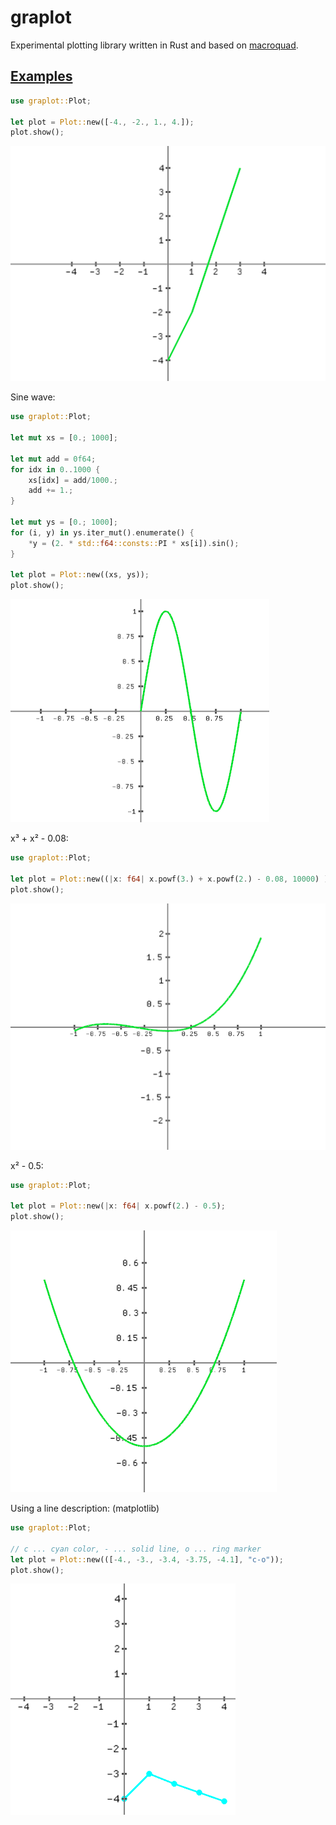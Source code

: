# graplot

Experimental plotting library written in Rust and based on [macroquad].

[macroquad]: https://github.com/elftausend/macroquad

## [Examples]

[Examples]: https://github.com/elftausend/graplot/tree/main/examples

```rust
use graplot::Plot;

let plot = Plot::new([-4., -2., 1., 4.]);
plot.show();
```
![plot1](pictures/plot1.png)

Sine wave:
```rust
use graplot::Plot;

let mut xs = [0.; 1000]; 

let mut add = 0f64;
for idx in 0..1000 {
    xs[idx] = add/1000.;
    add += 1.;
}
    
let mut ys = [0.; 1000];
for (i, y) in ys.iter_mut().enumerate() {
    *y = (2. * std::f64::consts::PI * xs[i]).sin();
}

let plot = Plot::new((xs, ys));
plot.show();
```

![Sinewave](pictures/sine_wave.png)


x³ + x² - 0.08:
```rust
use graplot::Plot;

let plot = Plot::new((|x: f64| x.powf(3.) + x.powf(2.) - 0.08, 10000) );
plot.show();
```
![pol3](pictures/pol3.png)

x² - 0.5:
```rust
use graplot::Plot;

let plot = Plot::new(|x: f64| x.powf(2.) - 0.5);
plot.show();
```
![squared](pictures/x2.png)

Using a line description: (matplotlib)

```rust
use graplot::Plot;

// c ... cyan color, - ... solid line, o ... ring marker
let plot = Plot::new(([-4., -3., -3.4, -3.75, -4.1], "c-o"));
plot.show();
```

![line_desc](pictures/line_desc.png)